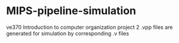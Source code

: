 # MIPS-pipeline-simulation
ve370 Introduction to computer organization project 2
.vpp files are generated for simulation by corresponding .v files
